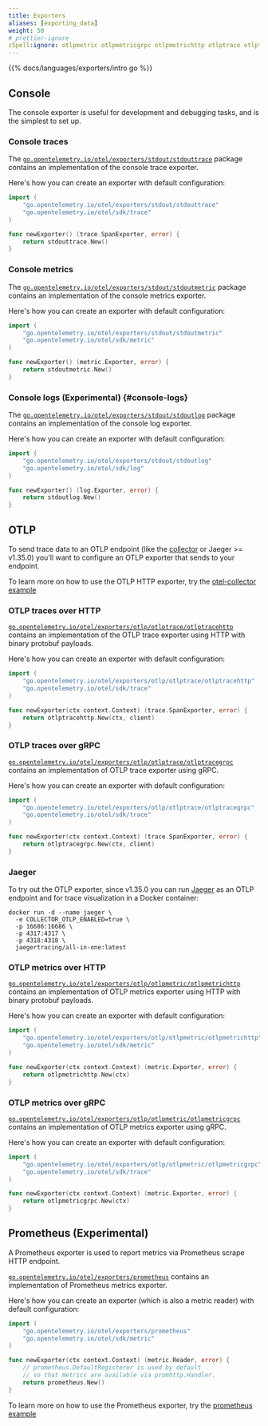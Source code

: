 ```yaml
---
title: Exporters
aliases: [exporting_data]
weight: 50
# prettier-ignore
cSpell:ignore: otlpmetric otlpmetricgrpc otlpmetrichttp otlptrace otlptracegrpc otlptracehttp promhttp stdoutlog stdouttrace
---
```


{{% docs/languages/exporters/intro go %}}

## Console

The console exporter is useful for development and debugging tasks, and is the
simplest to set up.

### Console traces

The
[`go.opentelemetry.io/otel/exporters/stdout/stdouttrace`](https://pkg.go.dev/go.opentelemetry.io/otel/exporters/stdout/stdouttrace)
package contains an implementation of the console trace exporter.

Here's how you can create an exporter with default configuration:

```go
import (
	"go.opentelemetry.io/otel/exporters/stdout/stdouttrace"
	"go.opentelemetry.io/otel/sdk/trace"
)

func newExporter() (trace.SpanExporter, error) {
	return stdouttrace.New()
}
```

### Console metrics

The
[`go.opentelemetry.io/otel/exporters/stdout/stdoutmetric`](https://pkg.go.dev/go.opentelemetry.io/otel/exporters/stdout/stdoutmetric)
package contains an implementation of the console metrics exporter.

Here's how you can create an exporter with default configuration:

```go
import (
	"go.opentelemetry.io/otel/exporters/stdout/stdoutmetric"
	"go.opentelemetry.io/otel/sdk/metric"
)

func newExporter() (metric.Exporter, error) {
	return stdoutmetric.New()
}
```

### Console logs (Experimental) {#console-logs}

The
[`go.opentelemetry.io/otel/exporters/stdout/stdoutlog`](https://pkg.go.dev/go.opentelemetry.io/otel/exporters/stdout/stdoutlog)
package contains an implementation of the console log exporter.

Here's how you can create an exporter with default configuration:

```go
import (
	"go.opentelemetry.io/otel/exporters/stdout/stdoutlog"
	"go.opentelemetry.io/otel/sdk/log"
)

func newExporter() (log.Exporter, error) {
	return stdoutlog.New()
}
```

## OTLP

To send trace data to an OTLP endpoint (like the [collector](/docs/collector) or
Jaeger >= v1.35.0) you'll want to configure an OTLP exporter that sends to your
endpoint.

To learn more on how to use the OTLP HTTP exporter, try the
[otel-collector example](https://github.com/open-telemetry/opentelemetry-go/tree/main/example/otel-collector)

### OTLP traces over HTTP

[`go.opentelemetry.io/otel/exporters/otlp/otlptrace/otlptracehttp`](https://pkg.go.dev/go.opentelemetry.io/otel/exporters/otlp/otlptrace/otlptracehttp)
contains an implementation of the OTLP trace exporter using HTTP with binary
protobuf payloads.

Here's how you can create an exporter with default configuration:

```go
import (
	"go.opentelemetry.io/otel/exporters/otlp/otlptrace/otlptracehttp"
	"go.opentelemetry.io/otel/sdk/trace"
)

func newExporter(ctx context.Context) (trace.SpanExporter, error) {
	return otlptracehttp.New(ctx, client)
}
```

### OTLP traces over gRPC

[`go.opentelemetry.io/otel/exporters/otlp/otlptrace/otlptracegrpc`](https://pkg.go.dev/go.opentelemetry.io/otel/exporters/otlp/otlptrace/otlptracegrpc)
contains an implementation of OTLP trace exporter using gRPC.

Here's how you can create an exporter with default configuration:

```go
import (
	"go.opentelemetry.io/otel/exporters/otlp/otlptrace/otlptracegrpc"
	"go.opentelemetry.io/otel/sdk/trace"
)

func newExporter(ctx context.Context) (trace.SpanExporter, error) {
	return otlptracegrpc.New(ctx, client)
}
```

### Jaeger

To try out the OTLP exporter, since v1.35.0 you can run
[Jaeger](https://www.jaegertracing.io/) as an OTLP endpoint and for trace
visualization in a Docker container:

```shell
docker run -d --name jaeger \
  -e COLLECTOR_OTLP_ENABLED=true \
  -p 16686:16686 \
  -p 4317:4317 \
  -p 4318:4318 \
  jaegertracing/all-in-one:latest
```

### OTLP metrics over HTTP

[`go.opentelemetry.io/otel/exporters/otlp/otlpmetric/otlpmetrichttp`](https://pkg.go.dev/go.opentelemetry.io/otel/exporters/otlp/otlpmetric/otlpmetrichttp)
contains an implementation of OTLP metrics exporter using HTTP with binary
protobuf payloads.

Here's how you can create an exporter with default configuration:

```go
import (
	"go.opentelemetry.io/otel/exporters/otlp/otlpmetric/otlpmetrichttp"
	"go.opentelemetry.io/otel/sdk/metric"
)

func newExporter(ctx context.Context) (metric.Exporter, error) {
	return otlpmetrichttp.New(ctx)
}
```

### OTLP metrics over gRPC

[`go.opentelemetry.io/otel/exporters/otlp/otlpmetric/otlpmetricgrpc`](https://pkg.go.dev/go.opentelemetry.io/otel/exporters/otlp/otlpmetric/otlpmetricgrpc)
contains an implementation of OTLP metrics exporter using gRPC.

Here's how you can create an exporter with default configuration:

```go
import (
	"go.opentelemetry.io/otel/exporters/otlp/otlpmetric/otlpmetricgrpc"
	"go.opentelemetry.io/otel/sdk/trace"
)

func newExporter(ctx context.Context) (metric.Exporter, error) {
	return otlpmetricgrpc.New(ctx)
}
```

## Prometheus (Experimental)

A Prometheus exporter is used to report metrics via Prometheus scrape HTTP
endpoint.

[`go.opentelemetry.io/otel/exporters/prometheus`](https://pkg.go.dev/go.opentelemetry.io/otel/exporters/prometheus)
contains an implementation of Prometheus metrics exporter.

Here's how you can create an exporter (which is also a metric reader) with
default configuration:

```go
import (
	"go.opentelemetry.io/otel/exporters/prometheus"
	"go.opentelemetry.io/otel/sdk/metric"
)

func newExporter(ctx context.Context) (metric.Reader, error) {
	// prometheus.DefaultRegisterer is used by default
	// so that metrics are available via promhttp.Handler.
	return prometheus.New()
}
```

To learn more on how to use the Prometheus exporter, try the
[prometheus example](https://github.com/open-telemetry/opentelemetry-go/tree/main/example/prometheus)

